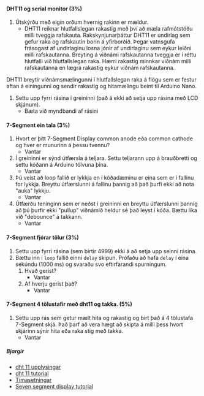 #### DHT11 og serial monitor (3%)
1. Útskýrðu með eigin orðum hvernig rakinn er mældur.    
    - DHT11 reiknar hlutfallslegan rakastig með því að mæla rafmótstöðu milli tveggja rafskauta.
      Rakskynjunarþáttur DHT11 er undirlag sem gefur raka og rafskautin borin á yfirborðið. Þegar vatnsgufa frásogast af undirlaginu losna jónir af undirlaginu sem eykur leiðni       milli rafskautanna. Breyting á viðnámi rafskautanna tveggja er í réttu hlutfalli við hlutfallslegan raka. Hærri rakastig minnkar viðnám milli rafskautanna en lægra               rakastig eykur viðnám rafskautanna.

DHT11 breytir viðnámsmælingunni í hlutfallslegan raka á flögu sem er festur aftan á einingunni og sendir rakastig og hitamælingu beint til Arduino Nano.
1. Settu upp fyrri rásina í greininni (það á ekki að setja upp rásina með LCD skjánum).
    - Bæta við myndbandi af rásini

#### 7-Segment ein tala (3%)
1. Hvort er þitt 7-Segment Display common anode eða common cathode og hver er munurinn á þessu tvennu?
    - Vantar
1. Í greininni er sýnd útfærsla á teljara. Settu teljarann upp á brauðbretti og settu kóðann á Arduino tölvuna þína.
    - Vantar
1. Þú veist að loop fallið er lykkja en í kóðadæminu er eina sem er í fallinu for lykkja. Breyttu útfærslunni á fallinu þannig að það þurfi ekki að nota "auka" lykkju.
    - Vantar
1. Útfærðu teninginn sem er neðst í greininni en breyttu útfærslunni þannig að þú þurfir ekki "pullup" viðnámið heldur sé það leyst í kóða. Bættu líka við "debounce" á takkann.
    - Vantar

#### 7-Segment fjórar tölur (3%)
1. Settu upp fyrri rásina (sem birtir 4999) ekki á að setja upp seinni rásina.
1. Bættu inn í ```loop``` fallið einni ```delay``` skipun. Prófaðu að hafa ```delay``` í eina sekúndu (1000 ms) og svaraðu svo eftirfarandi spurningum.
   1. Hvað gerist?
        - Vantar
   1. Af hverju gerist það?
        - Vantar
#### 7-Segment 4 tölustafir með dht11 og takka. (5%)
1. Settu upp rás sem getur mælt hita og rakastig og birt það á 4 tölustafa 7-Segment skjá. Það þarf að vera hægt að skipta á milli þess hvort skjárinn sýnir hita eða raka stig með takka.
    - Vantar

##### Bjargir
- [dht 11 upplysingar](https://github.com/VESM2VT/Efni/blob/main/Skynjarar/dht11.md)
- [dht 11 tutorial](https://lastminuteengineers.com/dht11-module-arduino-tutorial/)
- [Timasetningar](https://github.com/VESM2VT/Efni/blob/main/Kennsluefni/Timasetning.md)
- [Seven segment display tutorial](https://lastminuteengineers.com/seven-segment-arduino-tutorial/)
